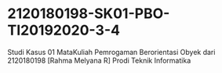 # 2120180198-SK01-PBO-TI20192020-3-4
Studi Kasus 01 MataKuliah Pemrogaman Berorientasi Obyek dari 2120180198 [Rahma Melyana R] Prodi Teknik Informatika
